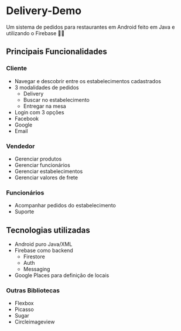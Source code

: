 # Delivery-Demo
Um sistema de pedidos para restaurantes em Android feito em Java e utilizando o Firebase 🚀🚀

## Principais Funcionalidades

### Cliente

- Navegar e descobrir entre os estabelecimentos cadastrados
- 3 modalidades de pedidos
  - Delivery
  - Buscar no estabelecimento
  - Entregar na mesa
- Login com 3 opções
 - Facebook
 - Google
 - Email
 
 
### Vendedor
- Gerenciar produtos
- Gerenciar funcionários
- Gerenciar estabelecimentos
- Gerenciar valores de frete


### Funcionários
- Acompanhar pedidos do estabelecimento
- Suporte
  
  
## Tecnologias utilizadas

- Android puro Java/XML 
- Firebase como backend
  - Firestore
  - Auth
  - Messaging
- Google Places para definição de locais

### Outras Bibliotecas

- Flexbox
- Picasso
- Sugar
- Circleimageview
